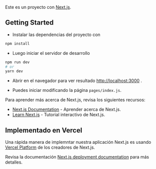 Este es un proyecto con [Next.js](https://nextjs.org/).

## Getting Started

- Instalar las dependencias del proyecto con

```bash
npm install
```
- Luego iniciar el servidor de desarrollo

```bash
npm run dev
# or
yarn dev
```

- Abrir en el navegador para ver resultado [http://localhost:3000](http://localhost:3000) .

* Puedes iniciar modificando la página `pages/index.js`. 


Para aprender más acerca de Next.js, revisa los siguientes recursos:

- [Next.js Documentation](https://nextjs.org/docs) - Aprender acerca de Next.js.
- [Learn Next.js](https://nextjs.org/learn) - Tutorial interactivo de Next.js.


## Implementado en Vercel

Una rápida manera de implemntar nuestra aplicación Next.js es usando [Vercel Platform](https://vercel.com/new?utm_medium=default-template&filter=next.js&utm_source=create-next-app&utm_campaign=create-next-app-readme) de los creadores de Next.js.

Revisa la documentación [Next.js deployment documentation](https://nextjs.org/docs/deployment) para más detalles.
